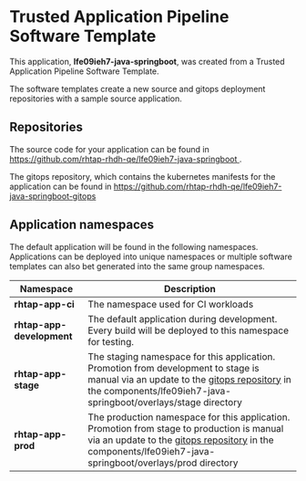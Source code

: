 # Trusted Application Pipeline Software Template

This application, **lfe09ieh7-java-springboot**, was created from a Trusted Application Pipeline Software Template.

The software templates create a new source and gitops deployment repositories with a sample source application. 

## Repositories

The source code for your application can be found in [https://github.com/rhtap-rhdh-qe/lfe09ieh7-java-springboot ](https://github.com/rhtap-rhdh-qe/lfe09ieh7-java-springboot ).
 
The gitops repository, which contains the kubernetes manifests for the application can be found in 
[https://github.com/rhtap-rhdh-qe/lfe09ieh7-java-springboot-gitops ](https://github.com/rhtap-rhdh-qe/lfe09ieh7-java-springboot-gitops ) 

## Application namespaces 

The default application will be found in the following namespaces. Applications can be deployed into unique namespaces or multiple software templates can also bet generated into the same group namespaces.  

|  Namespace   |  Description   |  
| -------- | -------- |
| **rhtap-app-ci** | The namespace used for CI workloads |
| **rhtap-app-development** | The default application during development. Every build will be deployed to this namespace for testing. |
| **rhtap-app-stage** | The staging namespace for this application. Promotion from development to stage is manual via an update to the [gitops repository](https://github.com/rhtap-rhdh-qe/lfe09ieh7-java-springboot-gitops ) in the components/lfe09ieh7-java-springboot/overlays/stage directory |
| **rhtap-app-prod** | The production namespace for this application. Promotion from stage to production is manual via an update to the [gitops repository](https://github.com/rhtap-rhdh-qe/lfe09ieh7-java-springboot-gitops ) in the components/lfe09ieh7-java-springboot/overlays/prod directory |